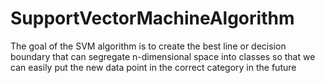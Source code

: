 # SupportVectorMachineAlgorithm
The goal of the SVM algorithm is to create the best line or decision boundary that can segregate n-dimensional space into classes so that we can easily put the new data point in the correct category in the future
